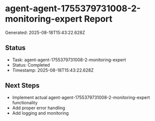 # agent-agent-1755379731008-2-monitoring-expert Report

Generated: 2025-08-18T15:43:22.628Z

## Status
- Task: agent-agent-1755379731008-2-monitoring-expert
- Status: Completed
- Timestamp: 2025-08-18T15:43:22.628Z

## Next Steps
- Implement actual agent-agent-1755379731008-2-monitoring-expert functionality
- Add proper error handling
- Add logging and monitoring
